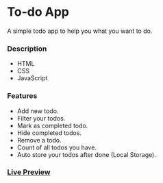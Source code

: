# To-do App

A simple todo app to help you what you want to do.



### Description

* HTML
* CSS
* JavaScript



### **Features**

* Add new todo.
* Filter your todos.
* Mark as completed todo.
* Hide completed todos.
* Remove a todo.
* Count of all todos you have.
* Auto store your todos after done (Local Storage).

### [Live Preview](https://my-todos-app.vercel.app/)

